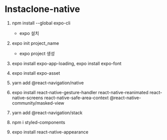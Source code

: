 # Instaclone-native

1. npm install --global expo-cli

   - expo 설치

2. expo init project_name

   - expo project 생성

3. expo install expo-app-loading, expo install expo-font

4. expo install expo-asset

5. yarn add @react-navigation/native

6. expo install react-native-gesture-handler react-native-reanimated react-native-screens react-native-safe-area-context @react-native-community/masked-view

7. yarn add @react-navigation/stack

8. npm i styled-components

9. expo install react-native-appearance
